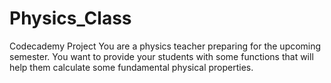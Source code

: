 # Physics_Class
Codecademy Project
You are a physics teacher preparing for the upcoming semester. You want to provide your students with some functions that will help them calculate some fundamental physical properties.
